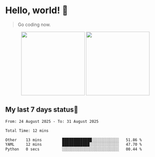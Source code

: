 # Hello, world! 🥰
> Go coding now.

<div align="center">
<div><img src="https://github-readme-stats.vercel.app/api?username=Xrondev&count_private=true" height="200px"/> <img src="https://github-readme-stats.vercel.app/api/top-langs/?username=Xrondev" height="200px"/></div>
</div>
<div align="center"></div>  

## My last 7 days status🧐

<!--START_SECTION:waka-->

```txt
From: 24 August 2025 - To: 31 August 2025

Total Time: 12 mins

Other    13 mins         █████████████░░░░░░░░░░░░   51.86 %
YAML     12 mins         ████████████░░░░░░░░░░░░░   47.70 %
Python   0 secs          ░░░░░░░░░░░░░░░░░░░░░░░░░   00.44 %
```

<!--END_SECTION:waka-->
